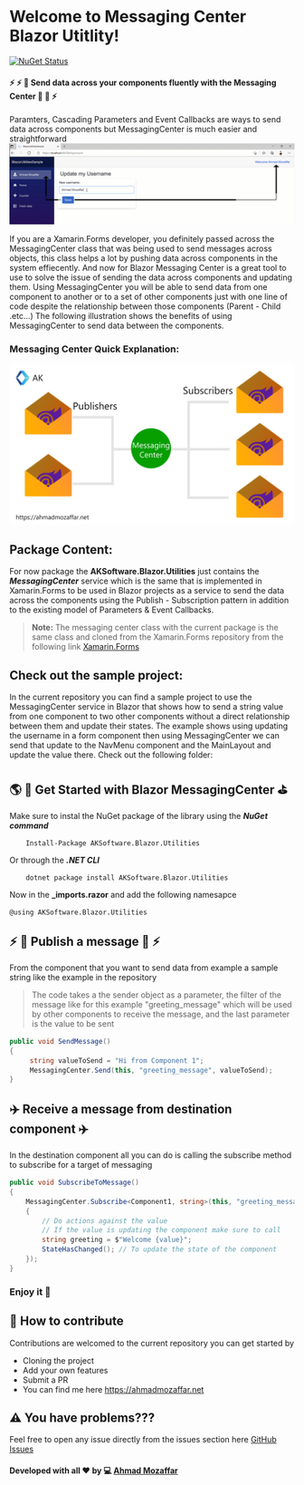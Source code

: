 # Welcome to Messaging Center Blazor Utitlity!

[![NuGet Status](https://img.shields.io/nuget/dt/AKSoftware.Blazor.Utilities?color=nuget&label=Nuget&style=plastic)](http://nugetstatus.com/packages/AKSoftware.Blazor.Utilities)

#### :zap: :zap: :rocket: Send data across your components fluently with the Messaging Center :rocket: :rocket: :zap:
Paramters, Cascading Parameters and Event Callbacks are ways to send data across components but MessagingCenter is much easier and straightforward
![MessagingCenter](https://github.com/aksoftware98/blazor-utilities/blob/main/Assets/MessagingCenter%20Sample.gif?raw=true)


If you are a Xamarin.Forms developer, you definitely passed across the MessagingCenter class that was being used to send messages across objects, this class helps a lot by pushing data across components in the system effiecently. 
And now for Blazor Messaging Center is a great tool to use to solve the issue of sending the data across components and updating them.
Using MessagingCenter you will be able to send data from one component to another or to a set of other components just with one line of code despite the relationship between those components (Parent - Child .etc...)
The following illustration shows the benefits of using MessagingCenter to send data between the components.

### Messaging Center Quick Explanation:  
![enter image description here](https://github.com/aksoftware98/blazor-utilities/blob/main/Assets/MessagingCenter.png?raw=true)
## Package Content:  
For now package the **AKSoftware.Blazor.Utilities** just contains the ***MessagingCenter*** service which is the same that is implemented in Xamarin.Forms to be used in Blazor projects as a service to send the data across the components using the Publish - Subscription pattern in addition to the existing model of Parameters & Event Callbacks.

> **Note:** The messaging center class with the current package is the same class and cloned from the Xamarin.Forms repository from the following link [Xamarin.Forms](Xamarin.Forms%20Repository)

## Check out the sample project:
In the current repository you can find a sample project to use the MessagingCenter service in Blazor that shows how to send a string value from one component to two other components without a direct relationship between them and update their states. 
The example shows using updating the username in a form component then using MessagingCenter we can send that update to the NavMenu component and the MainLayout and update the value there. 
Check out the following folder: 

## :earth_americas: :construction_worker: Get Started with Blazor MessagingCenter :golf:
Make sure to instal the NuGet package of the library using the ***NuGet command*** 
``` 
	Install-Package AKSoftware.Blazor.Utilities
```

Or through the ***.NET CLI***
```
	dotnet package install AKSoftware.Blazor.Utilities
```

Now in the **_imports.razor** and add the following namesapce
``` Razor
@using AKSoftware.Blazor.Utilities
```

## :zap:  🚀 Publish a message  🚀 :zap:
From the component that you want to send data from example a sample string like the example in the repository 

> The code takes a the sender object as a parameter, the filter of the message like for this example "greeting_message" which will be used by other components to receive the message, and the last parameter is the value to be sent

``` C#
public void SendMessage()
{
     string valueToSend = "Hi from Component 1";
     MessagingCenter.Send(this, "greeting_message", valueToSend);
}
```

## :airplane: Receive a message from destination component :airplane:

In the destination component all you can do is calling the subscribe method to subscribe for a target of messaging 

``` C#
public void SubscribeToMessage()
{
	MessagingCenter.Subscribe<Component1, string>(this, "greeting_message", (sender, value) => 
	{
		// Do actions against the value 
		// If the value is updating the component make sure to call 
		string greeting = $"Welcome {value}";
		StateHasChanged(); // To update the state of the component 
	});
}
```

### Enjoy it :roller_coaster:

## :construction: How to contribute
Contributions are welcomed to the current repository you can get started by 

 - Cloning the project
 - Add your own features 
 - Submit a PR 
 - You can find me here https://ahmadmozaffar.net

## :warning: You have problems???
Feel free to open any issue directly from the issues section here [GitHub Issues](https://github.com/aksoftware98/blazor-utilities/issues)


#### Developed with all :heart: by :computer: [Ahmad Mozaffar](https://ahmadmozaffar.net)

